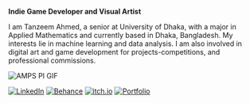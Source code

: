 **Indie Game Developer and Visual Artist**

I am Tanzeem Ahmed, a senior at University of Dhaka, with a major in Applied
Mathematics and currently based in Dhaka, Bangladesh. My interests lie in machine
learning and data analysis. I am also involved in digital art and game development for
projects-competitions, and professional commissions.

![AMPS PI GIF](assets/amps-pi.gif)

[![LinkedIn](https://img.shields.io/badge/LinkedIn-43B581?style=flat&logo=linkedin&logoColor=white)](https://www.linkedin.com/in/tanzeemsakib/)
[![Behance](https://img.shields.io/badge/Behance-43B581?style=flat&logo=behance&logoColor=white)](https://www.behance.net/tanzeemsakib)
[![itch.io](https://img.shields.io/badge/itch.io-43B581?style=flat&logo=itch.io&logoColor=white)](https://tanzeem-ahmed-sakib.itch.io/)
[![Portfolio](https://img.shields.io/badge/Portfolio-43B581?style=flat&logo=github&logoColor=white)](https://tanzeemsakib.github.io/)


